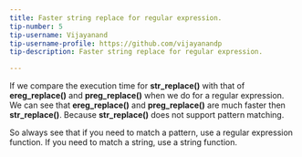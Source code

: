 ```yaml
---
title: Faster string replace for regular expression.
tip-number: 5
tip-username: Vijayanand
tip-username-profile: https://github.com/vijayanandp
tip-description: Faster string replace for regular expression.

---
```


If we compare the execution time for **str_replace()** with that of **ereg_replace()** and **preg_replace()** when we do for a regular expression. We can see that **ereg_replace()** and **preg_replace()** are much faster then **str_replace()**. Because **str_replace()** does not support pattern matching. 

So always see that if you need to match a pattern, use a regular expression function. If you need to match a string, use a string function.
